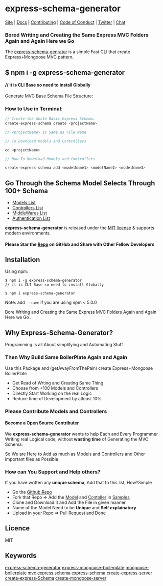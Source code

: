 # express-schema-generator

[Site](https://express-schema.netlify.app/) |
[Docs](https://express-schema.netlify.app/docs) |
[Contributing](https://github.com/shaantanu9/express-schema-generator) |
[Code of Conduct](https://code-of-conduct.openjsf.org) |
[Twitter](https://twitter.com/ShantanuMali9) |
[Chat](https://gitter.im/shaantanu9)

### Bored Writing and Creating the Same Express MVC Folders Again and Again Here we Go 
The [express-schema-genrator](https://express-schema.netlify.app/) is a simple Fast CLI that create Express+Mongoose MVC pattern.

## $ npm i -g express-schema-generator 
#### // it is CLI Base so need to install Globally


Generate MVC Base Schema File Structure:

### How to Use in Terminal:
```js
// Create the Whole Basic Express Schema.
create-express-schema create <projectName>

// <projectName> is Same as File Name

// To Download Models and Controllers

cd <projectName>

// Now To Download Models and Controllers

create-express-schema add <modelName1> <modelName2> <modelName3>

```

## Go Through the Schema Model Selects Through 100+ Schema

* [Models List](https://github.com/shaantanu9/express-schema-generator/tree/main/samples/models)
* [Controllers List](https://github.com/shaantanu9/express-schema-generator/tree/main/samples/contollers)
* [MiddleWares List](https://github.com/shaantanu9/express-schema-generator/tree/main/samples/middleware)
* [Authentication List](https://github.com/shaantanu9/express-schema-generator/tree/main/samples/authentication)

**express-schema-generator** is released under the [MIT license](https://raw.githubusercontent.com/lodash/lodash/4.17.10-npm/LICENSE) & supports modern environments.<br>
#### Please Star the [Repo](https://github.com/shaantanu9/express-schema-generator) on GitHub and Share with Other Fellow Developers

## Installation

Using npm:
```shell
$ npm i -g express-schema-generator 
// it is CLI Base so need to install Globally

$ npm i express-schema-generator
```
Note: add `--save` if you are using npm < 5.0.0



Bore Writing and Creating the Same Express MVC Folders Again and Again Here we Go  .

## Why Express-Schema-Generator?

Programming is all About simplifying and Automating Stuff<br>

### Then Why Build Same BoilerPlate Again and Again 


Use this Package and (getAwayFromThePain) create Express+Mongoose BoilerPlate 
 * Get Read of Wrting and Creating Same Thing
 * Choose from +100 Models and Controllers
 * Directly Start Working on the real Logic
 * Reduce time of Development by atleast 10% 

### Please Contribute Models and Controllers

#### Become a [Open Source Contributer](https://github.com/shaantanu9/express-schema-generator)
We **express-schema-generator** wants to help Each and Every Programmer Writing real Logical code, without **wasting time** of Generating the MVC Schema.

So We are Here to Add as much as Models and Controllers and Other important files as Possible 

### How can You Support and Help others?

If you have written any **unique schema**, Add that to this list, How?Simple

 * Go the [Github Repo](https://github.com/shaantanu9/express-schema-generator)
 * Fork that Repo => Add the [Model](https://github.com/shaantanu9/express-schema-generator/tree/main/samples/models) and [Contoller](https://github.com/shaantanu9/express-schema-generator/tree/main/samples/Contollers) in [Samples](https://github.com/shaantanu9/express-schema-generator/tree/main/samples) 
 * Clone and Download it and Add the File in given manner. 
 * Name of the Model Need to be **Unique** and **Self explainatory**
 * Upload in your Repo => Pull Request and Done
 
 
 ## Licence
 MIT
 
 ## Keywords
 [express-schema-generator](https://www.npmjs.com/search?q=keywords:express-schema-generator) [express-mongoose-boilerplate](https://www.npmjs.com/search?q=keywords:express-mongoose-boilerplate) [mongoose-boilerplate](https://www.npmjs.com/search?q=keywords:mongoose-boilerplate) [mvc express schema](https://www.npmjs.com/search?q=keywords:mvc-express-schema) [](https://www.npmjs.com/search?q=keywords:) [express-schema](https://www.npmjs.com/search?q=keywords:express-schema)
[create-express-server](https://www.npmjs.com/search?q=keywords:create-express-server)
[create-express-Schema](https://www.npmjs.com/search?q=keywords:create-mongoose-schema)
[create-mongoose-server](https://www.npmjs.com/search?q=keywords:create-mongoose-server) 